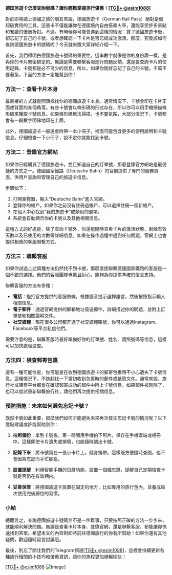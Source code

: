 **德国旅遊卡怎麼查詢號碼？讓你輕鬆掌握旅行優惠！[[TG💪+ @esim1088](https://t.me/s/esim1088)]**

對於即將踏上德國之旅的朋友來說，德國旅遊卡（German Rail Pass）絕對是個超級實用的工具。這張卡不僅能讓你在德國境內自由搭乘火車，還能享受許多景點和餐廳的優惠折扣。不過，有時候你可能會遇到這樣的情況：買了德國旅遊卡後，卻忘記了自己的卡號，或者想確認一下卡片是否已經成功激活。那麼，究竟該如何查詢德國旅遊卡的號碼呢？今天就來跟大家詳細介紹一下。

首先，我們得明白德國旅遊卡號碼的重要性。這串數字就像是你的身份證一樣，是與你的卡片緊密綁定的。無論是需要聯繫客服進行問題反饋，還是要查詢卡片的使用記錄，卡號都是必不可少的信息。所以，如果你剛好忘記了自己的卡號，千萬不要著急，下面的方法一定能幫到你！

### 方法一：查看卡片本身

最直接的方式就是回頭找找你的德國旅遊卡本身。通常情況下，卡號會印在卡片正面或背面的某個角落。有些卡號會以條形碼的形式存在，所以你可以用手機掃描條形碼來獲取卡號信息。如果條形碼無法掃描，也不要氣餒，大部分情況下，卡號都會有一段數字明確地印在上面。

此外，德國旅遊卡一般還會附帶一本小冊子，裡面可能包含更多的使用說明和卡號信息。仔細檢查一下小冊子，說不定你就能找到卡號。

### 方法二：登錄官方網站

如果你已經購買了德國旅遊卡，並且知道自己的訂單號，那麼登錄官方網站是最便捷的方式之一。德國國家鐵路（Deutsche Bahn）的官網提供了專門的服務頁面，供用戶查詢和管理自己的旅遊卡信息。

步驟如下：
1. 打開瀏覽器，輸入“Deutsche Bahn”進入官網。
2. 登錄你的帳戶。如果你之前沒有註冊過帳戶，可以選擇註冊一個新帳戶。
3. 在個人中心找到“我的旅遊卡”或類似的選項。
4. 系統會自動顯示你的卡號以及其他相關信息。

這種方式的好處是，除了查詢卡號外，你還能隨時查看卡片的激活狀態、剩餘有效天數以及已使用的次數等詳細信息。如果在操作過程中遇到任何問題，官網上也會提供相應的客服聯繫方式。

### 方法三：聯繫客服

如果你試過上述兩種方法仍然找不到卡號，那麼直接聯繫德國國家鐵路的客服是一個不錯的選擇。他們的客服團隊專業且耐心，能夠為你提供準確的信息支持。

聯繫客服的方法有多種：
- **電話**：撥打官方提供的客服熱線，根據語音提示選擇語言，然後按照指示輸入相關信息。
- **電子郵件**：通過官網提供的郵箱地址發送郵件，詳細描述你的問題，並附上訂單號和相關證明文件。
- **社交媒體**：現在很多公司都开通了社交媒體賬號，你可以通過Instagram、Facebook等平台私信他們。

需要注意的是，聯繫客服時最好準備好你的訂單號、姓名、護照號碼等信息，這樣可以加快處理速度。

### 方法四：檢查郵寄包裹

還有一種可能性是，你可能是在收到德國旅遊卡的郵寄包裹時不小心遺失了卡號信息。這種情況下，不妨翻找一下當初收到包裹時的郵件或紙質文件。通常來說，旅行社或購票平台都會在確認郵寄成功的郵件中附上卡號信息。如果郵件被刪除了，也可以嘗試重新聯繫旅行社，請他們再次提供相關信息。

### 預防措施：未來如何避免忘記卡號？

既然卡號如此重要，那麼我們如何才能避免未來再次發生忘記卡號的情況呢？以下幾點建議或許能幫助到你：

1. **拍照備份**：拿到卡號後，第一時間用手機拍下照片，保存在手機雲端或相冊中。這樣即使卡片遺失或損壞，也能隨時調出卡號。
   
2. **記錄下來**：將卡號寫在一張小卡片上，隨身攜帶。這樣既方便隨時查閱，也不會因為忘記而手忙腳亂。

3. **設置提醒**：利用智能手機的日曆功能，設置一個備忘錄，提醒自己定期檢查卡號是否仍在有效期内。

4. **妥善保管**：將德國旅遊卡放置在固定的地方，比如專用的旅行包內，並養成每次使用完後歸位的習慣。

### 小結

總而言之，查詢德國旅遊卡號碼並不是一件難事，只要按照正確的方法一步步來，就能順利解決問題。無論是查看卡片本身、登錄官網，還是聯繫客服，都能讓你快速找到答案。希望本文的內容對即將前往德國旅行的你有所幫助！如果你還有其他疑問，歡迎隨時留言討論哦。

最後，別忘了關注我們的Telegram頻道[[TG💪+ @esim1088](https://t.me/s/esim1088)]，這裡會持續更新各種旅行相關的小技巧和優惠資訊，讓你的旅程更加順暢愉快！

[[TG💪+ @esim1088](https://t.me/s/esim1088) ![Image](https://i.postimg.cc/4NQfJmqS/Snipaste-2025-05-13-00-14-12.png)]